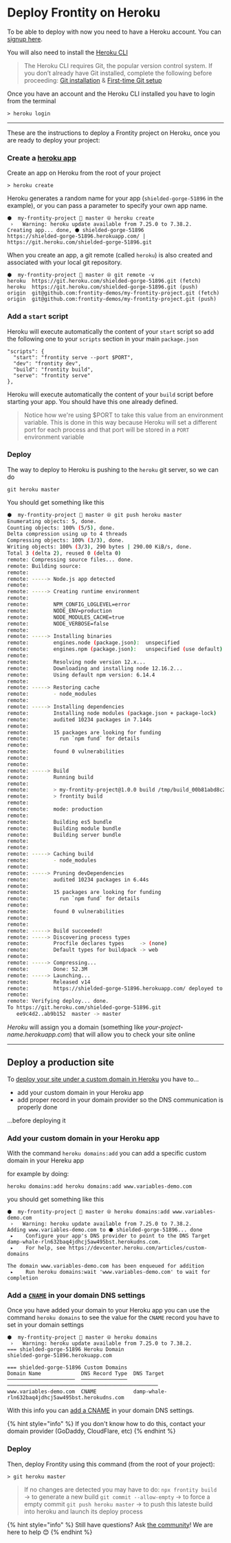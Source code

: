  

# Deploy Frontity on Heroku

To be able to deploy with now you need to have a Heroku account. You can [signup here](https://signup.heroku.com/).

You will also need to install the [Heroku CLI](https://devcenter.heroku.com/articles/getting-started-with-nodejs#set-up)

> The Heroku CLI requires Git, the popular version control system. If you don’t already have Git installed, complete the following before proceeding: [Git installation](https://git-scm.com/book/en/v2/Getting-Started-Installing-Git) & [First-time Git setup](https://git-scm.com/book/en/v2/Getting-Started-First-Time-Git-Setup)

Once you have an account and the Heroku CLI installed you have to login from the terminal 

```text
> heroku login
```

---

These are the instructions to deploy a Frontity project on Heroku, once you are ready to deploy your project:

### Create a [heroku app](https://devcenter.heroku.com/articles/getting-started-with-nodejs#deploy-the-app)

Create an app on Heroku from the root of your project

```text
> heroku create
```

Heroku generates a random name for your app (`shielded-gorge-51896` in the example), or you can pass a parameter to specify your own app name.

```text
⬢  my-frontity-project  master ⦾ heroku create
 ›   Warning: heroku update available from 7.25.0 to 7.38.2.
Creating app... done, ⬢ shielded-gorge-51896
https://shielded-gorge-51896.herokuapp.com/ | https://git.heroku.com/shielded-gorge-51896.git
```

When you create an app, a git remote (called `heroku`) is also created and associated with your local git repository.

```
⬢  my-frontity-project  master ⦾ git remote -v
heroku	https://git.heroku.com/shielded-gorge-51896.git (fetch)
heroku	https://git.heroku.com/shielded-gorge-51896.git (push)
origin	git@github.com:frontity-demos/my-frontity-project.git (fetch)
origin	git@github.com:frontity-demos/my-frontity-project.git (push)
```

### Add a `start` script

Heroku will execute automatically the content of your `start` script so add the following one to your `scripts` section in your main `package.json`

```
"scripts": {
  "start": "frontity serve --port $PORT",
  "dev": "frontity dev",
  "build": "frontity build",
  "serve": "frontity serve"
},
```

Heroku will execute automatically the content of your `build` script before starting your app. You should have this one already defined.


> Notice how we're using $PORT to take this value from an environment variable. This is done in this way because Heroku will set a different port for each process and that port will be stored in a `PORT` environment variable

### Deploy

The way to deploy to Heroku is pushing to the `heroku` git server, so we can do

```text
git heroku master
```

You should get something like this 

```sh
⬢  my-frontity-project  master ⦾ git push heroku master
Enumerating objects: 5, done.
Counting objects: 100% (5/5), done.
Delta compression using up to 4 threads
Compressing objects: 100% (3/3), done.
Writing objects: 100% (3/3), 290 bytes | 290.00 KiB/s, done.
Total 3 (delta 2), reused 0 (delta 0)
remote: Compressing source files... done.
remote: Building source:
remote:
remote: -----> Node.js app detected
remote:
remote: -----> Creating runtime environment
remote:
remote:        NPM_CONFIG_LOGLEVEL=error
remote:        NODE_ENV=production
remote:        NODE_MODULES_CACHE=true
remote:        NODE_VERBOSE=false
remote:
remote: -----> Installing binaries
remote:        engines.node (package.json):  unspecified
remote:        engines.npm (package.json):   unspecified (use default)
remote:
remote:        Resolving node version 12.x...
remote:        Downloading and installing node 12.16.2...
remote:        Using default npm version: 6.14.4
remote:
remote: -----> Restoring cache
remote:        - node_modules
remote:
remote: -----> Installing dependencies
remote:        Installing node modules (package.json + package-lock)
remote:        audited 10234 packages in 7.144s
remote:
remote:        15 packages are looking for funding
remote:          run `npm fund` for details
remote:
remote:        found 0 vulnerabilities
remote:
remote:
remote: -----> Build
remote:        Running build
remote:
remote:        > my-frontity-project@1.0.0 build /tmp/build_00b81abd8c2a36d3f2525857753e0188
remote:        > frontity build
remote:
remote:        mode: production
remote:
remote:        Building es5 bundle
remote:        Building module bundle
remote:        Building server bundle
remote:
remote:
remote: -----> Caching build
remote:        - node_modules
remote:
remote: -----> Pruning devDependencies
remote:        audited 10234 packages in 6.44s
remote:
remote:        15 packages are looking for funding
remote:          run `npm fund` for details
remote:
remote:        found 0 vulnerabilities
remote:
remote:
remote: -----> Build succeeded!
remote: -----> Discovering process types
remote:        Procfile declares types     -> (none)
remote:        Default types for buildpack -> web
remote:
remote: -----> Compressing...
remote:        Done: 52.3M
remote: -----> Launching...
remote:        Released v14
remote:        https://shielded-gorge-51896.herokuapp.com/ deployed to Heroku
remote:
remote: Verifying deploy... done.
To https://git.heroku.com/shielded-gorge-51896.git
   ee9c4d2..ab9b152  master -> master
```

*Heroku* will assign you a domain (something like *your-project-name.herokuapp.com*) that will allow you to check your site online

---

## Deploy a production site

To [deploy your site under a custom domain in Heroku](https://devcenter.heroku.com/articles/custom-domains) you have to...

- add your custom domain in your Heroku app
- add proper record in your domain provider so the DNS communication is properly done

...before deploying it


### Add your custom domain in your Heroku app

With the command `heroku domains:add` you can add a specific custom domain in your Hereku app

for example by doing:

```
heroku domains:add heroku domains:add www.variables-demo.com
```

you should get something like this
```
⬢  my-frontity-project  master ⦾ heroku domains:add www.variables-demo.com
 ›   Warning: heroku update available from 7.25.0 to 7.38.2.
Adding www.variables-demo.com to ⬢ shielded-gorge-51896... done
 ▸    Configure your app's DNS provider to point to the DNS Target damp-whale-rln632baq4jdhcj5aw495bst.herokudns.com.
 ▸    For help, see https://devcenter.heroku.com/articles/custom-domains

The domain www.variables-demo.com has been enqueued for addition
 ▸    Run heroku domains:wait 'www.variables-demo.com' to wait for completion
```

### Add a [`CNAME`](https://devcenter.heroku.com/articles/custom-domains) in your domain DNS settings

Once you have added your domain to your Heroku app you can use the command `heroku domains` to see the value for the `CNAME` record you have to set in your domain settings

```
⬢  my-frontity-project  master ⦾ heroku domains
 ›   Warning: heroku update available from 7.25.0 to 7.38.2.
=== shielded-gorge-51896 Heroku Domain
shielded-gorge-51896.herokuapp.com

=== shielded-gorge-51896 Custom Domains
Domain Name             DNS Record Type  DNS Target
──────────────────────  ───────────────  ─────────────────────────────────────────────────
www.variables-demo.com  CNAME            damp-whale-rln632baq4jdhcj5aw495bst.herokudns.com
```


With this info you can [add a CNAME](https://devcenter.heroku.com/articles/custom-domains) in your domain DNS settings.

{% hint style="info" %}
If you don't know how to do this, contact your domain provider (GoDaddy, CloudFlare, etc)
{% endhint %}

### Deploy

Then, deploy Frontity using this command (from the root of your project):

```text
> git heroku master
```

> If no changes are detected you may have to do:
> `npx frontity build` → to generate a new build
> `git commit --allow-empty` → to force a empty commit
> `git push heroku master` → to push this lateste build into heroku and launch its deploy process


{% hint style="info" %}
Still have questions? Ask [the community](https://community.frontity.org/)! We are here to help 😊
{% endhint %}


